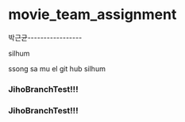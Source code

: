 # movie_team_assignment


박근균-----------------








silhum





ssong sa mu el 
git hub silhum


### JihoBranchTest!!!

<!-- 수정중입니다. 송사무엘 -->

<!-- 수정 2차입니다. 송사무엘 -->

<!-- 수정 3차입니다. 송사무엘 -->

### JihoBranchTest!!!

<!-- 수정 4차입니다. 송사무엘 라라라라라라라 -->